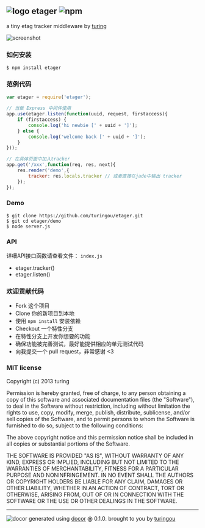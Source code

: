 ## ![logo](https://cdn0.iconfinder.com/data/icons/windows8_icons/26/price_tag.png) etager ![npm](https://badge.fury.io/js/etager.png)

a tiny etag tracker middleware by [turing](https://npmjs.org/~turing) 

![screenshot](http://ww3.sinaimg.cn/large/61ff0de3gw1e8kzcfnsxsj20kj0demz5.jpg)

### 如何安装
````
$ npm install etager
````

### 范例代码
````javascript
var etager = require('etager');

// 当做 Express 中间件使用
app.use(etager.listen(function(uuid, request, firstaccess){
    if (firstaccess) {
        console.log('hi newbie [' + uuid + ']');
    } else {
        console.log('welcome back [' + uuid + ']');
    }
}));

// 在具体页面中加入tracker
app.get('/xxx',function(req, res, next){
    res.render('demo',{
        tracker: res.locals.tracker // 或者直接在jade中输出 tracker
    });
});
````

### Demo
````
$ git clone https://github.com/turingou/etager.git
$ git cd etager/demo
$ node server.js
````

### API
详细API接口函数请查看文件： `index.js`

- etager.tracker()
- etager.listen()

### 欢迎贡献代码
- Fork 这个项目
- Clone 你的新项目到本地
- 使用 `npm install` 安装依赖
- Checkout 一个特性分支
- 在特性分支上开发你想要的功能
- 确保功能被完善测试，最好能提供相应的单元测试代码
- 向我提交一个 pull request，非常感谢 <3

### MIT license
Copyright (c) 2013 turing

Permission is hereby granted, free of charge, to any person obtaining a copy
of this software and associated documentation files (the "Software"), to deal
in the Software without restriction, including without limitation the rights
to use, copy, modify, merge, publish, distribute, sublicense, and/or sell
copies of the Software, and to permit persons to whom the Software is
furnished to do so, subject to the following conditions:

The above copyright notice and this permission notice shall be included in
all copies or substantial portions of the Software.

THE SOFTWARE IS PROVIDED "AS IS", WITHOUT WARRANTY OF ANY KIND, EXPRESS OR
IMPLIED, INCLUDING BUT NOT LIMITED TO THE WARRANTIES OF MERCHANTABILITY,
FITNESS FOR A PARTICULAR PURPOSE AND NONINFRINGEMENT. IN NO EVENT SHALL THE
AUTHORS OR COPYRIGHT HOLDERS BE LIABLE FOR ANY CLAIM, DAMAGES OR OTHER
LIABILITY, WHETHER IN AN ACTION OF CONTRACT, TORT OR OTHERWISE, ARISING FROM,
OUT OF OR IN CONNECTION WITH THE SOFTWARE OR THE USE OR OTHER DEALINGS IN
THE SOFTWARE.


---
![docor](https://cdn1.iconfinder.com/data/icons/windows8_icons_iconpharm/26/doctor.png)
generated using [docor](https://github.com/turingou/docor.git) @ 0.1.0. brought to you by [turingou](https://github.com/turingou)